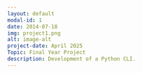 ```yaml
---
layout: default
modal-id: 1
date: 2014-07-18
img: project1.png
alt: image-alt
project-date: April 2025
Topic: Final Year Project
description: Development of a Python CLI.
---
```

